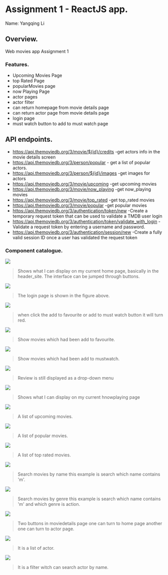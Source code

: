 # Assignment 1 - ReactJS app.

Name: Yangqing Li

## Overview.

Web movies app Assignment 1

### Features. 
+ Upcoming Movies Page
+ top Rated Page
+ popularMovies page
+ now Playing Page
+ actor pages
+ actor filter
+ can return homepage from movie details page
+ can return actor page from movie details page
+ login page 
+ must watch button to add to must watch page

## API endpoints.
- https://api.themoviedb.org/3/movie/${id}/credits  -get actors info in the movie details screen
- https://api.themoviedb.org/3/person/popular - get a list of popular actors.
- https://api.themoviedb.org/3/person/${id}/images -get images for actors
- https://api.themoviedb.org/3/movie/upcoming -get upcoming movies
- https://api.themoviedb.org/3/movie/now_playing -get now_playing movies
- https://api.themoviedb.org/3/movie/top_rated -get top_rated movies
- https://api.themoviedb.org/3/movie/popular -get popular movies
- https://api.themoviedb.org/3/authentication/token/new -Create a temporary request token that can be used to validate a TMDB user login
- https://api.themoviedb.org/3/authentication/token/validate_with_login -Validate a request token by entering a username and password.
- https://api.themoviedb.org/3/authentication/session/new -Create a fully valid session ID once a user has validated the request token



### Component catalogue.
![ ](./images/homepage.png)

> Shows what I can display on my current home page, basically in the header_site. The interface can be jumped through buttons.

![ ](./images/loginpage.png)

> The login page is shown in the figure above.

![ ](./images/redbutton.png)

> when click the add to favourite or add to must watch button it will turn red.

![ ](./images/favouritepage.png)

> Show movies which had been add to favourite.

![ ](./images/mustwatchpage.png)

> Show movies which had been add to mustwatch.

![ ](./images/Review.png)

> Review is still displayed as a drop-down menu

![ ](./images/nowplaying.png)

> Shows what I can display on my current hnowplaying page


![ ](./images/upcomepage.png)

> A list of upcoming movies.

![ ](./images/popularpage.png)

> A list of popular movies.

![ ](./images/topratedPage.png)

> A list of top rated movies.

![ ](./images/searchbylitter.png)

> Search movies by name this example is search which name contains 'm'.


![ ](./images/searchbygenre.png)

>Search movies by genre this example is search which name contains 'm' and which genre is action.

![ ](./images/twobuttons.png)

>Two buttons in moviedetails page one can turn to home page another one can turn to actor page.

![ ](./images/actor.png)

>It is a list of actor.

![ ](./images/actorsearch.png)

>It is a filter witch can search actor by name.













